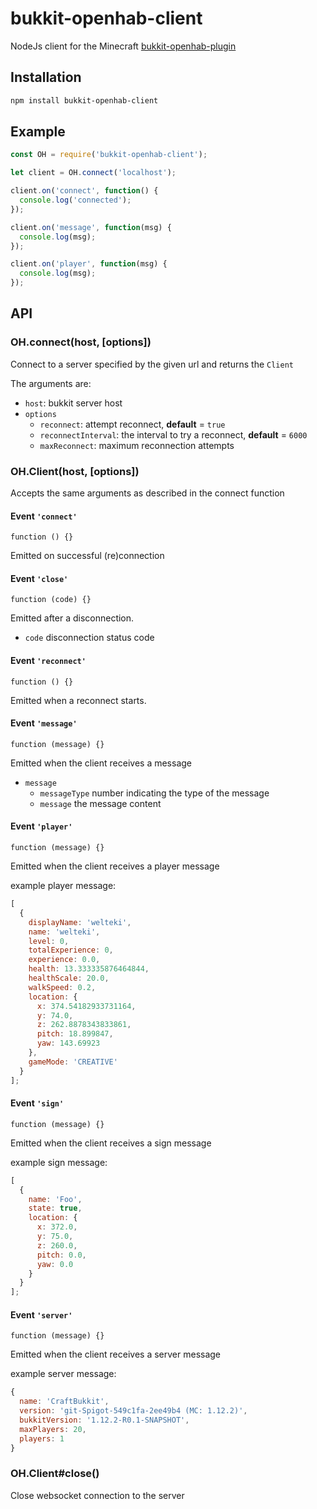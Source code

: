 # bukkit-openhab-client

NodeJs client for the Minecraft [bukkit-openhab-plugin](https://github.com/ibaton/bukkit-openhab-plugin)

## Installation

```sh
npm install bukkit-openhab-client
```

## Example

```javascript
const OH = require('bukkit-openhab-client');

let client = OH.connect('localhost');

client.on('connect', function() {
  console.log('connected');
});

client.on('message', function(msg) {
  console.log(msg);
});

client.on('player', function(msg) {
  console.log(msg);
});
```

## API

### OH.connect(host, [options])

Connect to a server specified by the given url and returns the `Client`

The arguments are:

- `host`: bukkit server host
- `options`
  - `reconnect`: attempt reconnect, **default** = `true`
  - `reconnectInterval`: the interval to try a reconnect, **default** = `6000`
  - `maxReconnect`: maximum reconnection attempts

### OH.Client(host, [options])

Accepts the same arguments as described in the connect function

#### Event `'connect'`

`function () {}`

Emitted on successful (re)connection

#### Event `'close'`

`function (code) {}`

Emitted after a disconnection.

- `code` disconnection status code

#### Event `'reconnect'`

`function () {}`

Emitted when a reconnect starts.

#### Event `'message'`

`function (message) {}`

Emitted when the client receives a message

- `message`
  - `messageType` number indicating the type of the message
  - `message` the message content

#### Event `'player'`

`function (message) {}`

Emitted when the client receives a player message

example player message:

```javascript
[
  {
    displayName: 'welteki',
    name: 'welteki',
    level: 0,
    totalExperience: 0,
    experience: 0.0,
    health: 13.333335876464844,
    healthScale: 20.0,
    walkSpeed: 0.2,
    location: {
      x: 374.54182933731164,
      y: 74.0,
      z: 262.8878343833861,
      pitch: 18.899847,
      yaw: 143.69923
    },
    gameMode: 'CREATIVE'
  }
];
```

#### Event `'sign'`

`function (message) {}`

Emitted when the client receives a sign message

example sign message:

```javascript
[
  {
    name: 'Foo',
    state: true,
    location: {
      x: 372.0,
      y: 75.0,
      z: 260.0,
      pitch: 0.0,
      yaw: 0.0
    }
  }
];
```

#### Event `'server'`

`function (message) {}`

Emitted when the client receives a server message

example server message:

```javascript
{
  name: 'CraftBukkit',
  version: 'git-Spigot-549c1fa-2ee49b4 (MC: 1.12.2)',
  bukkitVersion: '1.12.2-R0.1-SNAPSHOT',
  maxPlayers: 20,
  players: 1
}
```

### OH.Client#close()

Close websocket connection to the server
